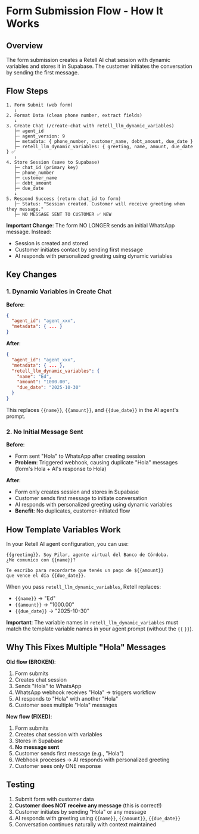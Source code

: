 # Form Submission Flow - How It Works

## Overview
The form submission creates a Retell AI chat session with dynamic variables and stores it in Supabase. The customer initiates the conversation by sending the first message.

## Flow Steps

```
1. Form Submit (web form)
   ↓
2. Format Data (clean phone number, extract fields)
   ↓
3. Create Chat (/create-chat with retell_llm_dynamic_variables)
   ├─ agent_id
   ├─ agent_version: 9
   ├─ metadata: { phone_number, customer_name, debt_amount, due_date }
   ├─ retell_llm_dynamic_variables: { greeting, name, amount, due_date } ✅
   ↓
4. Store Session (save to Supabase)
   ├─ chat_id (primary key)
   ├─ phone_number
   ├─ customer_name
   ├─ debt_amount
   ├─ due_date
   ↓
5. Respond Success (return chat_id to form)
   ├─ Status: "Session created. Customer will receive greeting when they message."
   ├─ NO MESSAGE SENT TO CUSTOMER ✅ NEW
```

**Important Change**: The form NO LONGER sends an initial WhatsApp message. Instead:
- Session is created and stored
- Customer initiates contact by sending first message
- AI responds with personalized greeting using dynamic variables

## Key Changes

### 1. Dynamic Variables in Create Chat

**Before**:
```json
{
  "agent_id": "agent_xxx",
  "metadata": { ... }
}
```

**After**:
```json
{
  "agent_id": "agent_xxx",
  "metadata": { ... },
  "retell_llm_dynamic_variables": {
    "name": "Ed",
    "amount": "1000.00",
    "due_date": "2025-10-30"
  }
}
```

This replaces `{{name}}`, `{{amount}}`, and `{{due_date}}` in the AI agent's prompt.

### 2. No Initial Message Sent

**Before**:
- Form sent "Hola" to WhatsApp after creating session
- **Problem**: Triggered webhook, causing duplicate "Hola" messages (form's Hola + AI's response to Hola)

**After**:
- Form only creates session and stores in Supabase
- Customer sends first message to initiate conversation
- AI responds with personalized greeting using dynamic variables
- **Benefit**: No duplicates, customer-initiated flow

## How Template Variables Work

In your Retell AI agent configuration, you can use:

```
{{greeting}}. Soy Pilar, agente virtual del Banco de Córdoba.
¿Me comunico con {{name}}?

Te escribo para recordarte que tenés un pago de ${{amount}}
que vence el día {{due_date}}.
```

When you pass `retell_llm_dynamic_variables`, Retell replaces:
- `{{name}}` → "Ed"
- `{{amount}}` → "1000.00"
- `{{due_date}}` → "2025-10-30"

**Important**: The variable names in `retell_llm_dynamic_variables` must match the template variable names in your agent prompt (without the `{{` `}}`).

## Why This Fixes Multiple "Hola" Messages

**Old flow (BROKEN)**:
1. Form submits
2. Creates chat session
3. Sends "Hola" to WhatsApp
4. WhatsApp webhook receives "Hola" → triggers workflow
5. AI responds to "Hola" with another "Hola"
6. Customer sees multiple "Hola" messages

**New flow (FIXED)**:
1. Form submits
2. Creates chat session with variables
3. Stores in Supabase
4. **No message sent**
5. Customer sends first message (e.g., "Hola")
6. Webhook processes → AI responds with personalized greeting
7. Customer sees only ONE response

## Testing

1. Submit form with customer data
2. **Customer does NOT receive any message** (this is correct!)
3. Customer initiates by sending "Hola" or any message
4. AI responds with greeting using `{{name}}`, `{{amount}}`, `{{due_date}}`
5. Conversation continues naturally with context maintained
